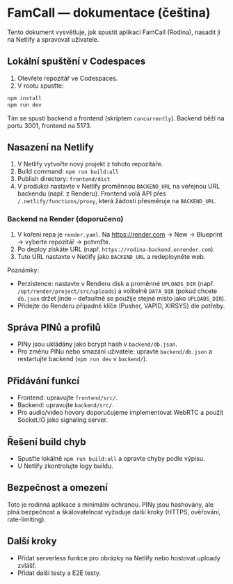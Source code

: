 # FamCall — dokumentace (čeština)

Tento dokument vysvětluje, jak spustit aplikaci FamCall (Rodina), nasadit ji na Netlify a spravovat uživatele.

## Lokální spuštění v Codespaces

1. Otevřete repozitář ve Codespaces.
2. V rootu spusťte:

```bash
npm install
npm run dev
```

Tím se spustí backend a frontend (skriptem `concurrently`). Backend běží na portu 3001, frontend na 5173.

## Nasazení na Netlify

1. V Netlify vytvořte nový projekt z tohoto repozitáře.
2. Build command: `npm run build:all`
3. Publish directory: `frontend/dist`
4. V produkci nastavte v Netlify proměnnou `BACKEND_URL` na veřejnou URL backendu (např. z Renderu). Frontend volá API přes `/.netlify/functions/proxy`, která žádosti přesměruje na `BACKEND_URL`.

### Backend na Render (doporučeno)

1. V kořeni repa je `render.yaml`. Na https://render.com → New → Blueprint → vyberte repozitář → potvrďte.
2. Po deploy získáte URL (např. `https://rodina-backend.onrender.com`).
3. Tuto URL nastavte v Netlify jako `BACKEND_URL` a redeployněte web.

Poznámky:
- Perzistence: nastavte v Renderu disk a proměnné `UPLOADS_DIR` (např. `/opt/render/project/src/uploads`) a volitelně `DATA_DIR` (pokud chcete `db.json` držet jinde – defaultně se použije stejné místo jako `UPLOADS_DIR`).
- Přidejte do Renderu případné klíče (Pusher, VAPID, XIRSYS) dle potřeby.

## Správa PINů a profilů

- PINy jsou ukládány jako bcrypt hash v `backend/db.json`.
- Pro změnu PINu nebo smazání uživatele: upravte `backend/db.json` a restartujte backend (`npm run dev` v `backend/`).

## Přidávání funkcí

- Frontend: upravujte `frontend/src/`.
- Backend: upravujte `backend/src/`.
- Pro audio/video hovory doporučujeme implementovat WebRTC a použít Socket.IO jako signaling server.

## Řešení build chyb

- Spusťte lokálně `npm run build:all` a opravte chyby podle výpisu.
- U Netlify zkontrolujte logy buildu.

## Bezpečnost a omezení

Toto je rodinná aplikace s minimální ochranou. PINy jsou hashovány, ale plná bezpečnost a škálovatelnost vyžaduje další kroky (HTTPS, ověřování, rate-limiting).

## Další kroky

- Přidat serverless funkce pro obrázky na Netlify nebo hostovat uploady zvlášť.
- Přidat další testy a E2E testy.
